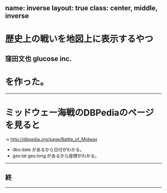 name: inverse
layout: true
class: center, middle, inverse
---
# 歴史上の戦いを地図上に表示するやつ
窪田文也 glucose inc.
---
# を作った。
---
# ミッドウェー海戦のDBPediaのページを見ると
→ http://dbpedia.org/page/Battle_of_Midway 
* dbo:date があるから日付がわかる。
* geo:lat geo:long があるから座標がわかる。
---
## 終
---

